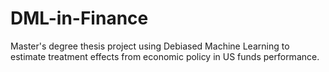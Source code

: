 # DML-in-Finance
Master's degree thesis project using Debiased Machine Learning to estimate treatment effects from economic policy in US funds performance.
